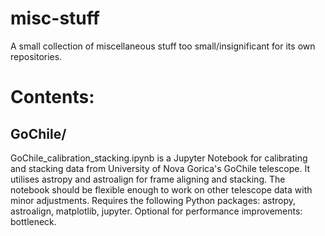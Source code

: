 # misc-stuff
A small collection of miscellaneous stuff too small/insignificant for its own repositories. 

# Contents:

## GoChile/

GoChile_calibration_stacking.ipynb is a Jupyter Notebook for calibrating and stacking data from University of Nova Gorica's GoChile telescope. It utilises astropy and astroalign for frame aligning and stacking. The notebook should be flexible enough to work on other telescope data with minor adjustments. 
Requires the following Python packages: astropy, astroalign, matplotlib, jupyter. Optional for performance improvements: bottleneck.

